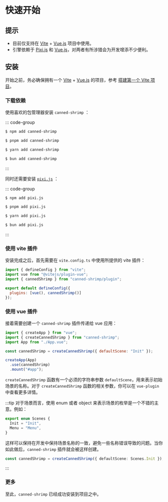 # 快速开始

## 提示

- 目前仅支持在 [Vite](https://cn.vitejs.dev/) + [Vue.js](https://cn.vuejs.org/) 项目中使用。
- 引擎依赖于 [Pixi.js](https://pixijs.com/) 和 [Vue.js](https://cn.vuejs.org/)，对两者有所涉猎会为开发增添不少便利。

## 安装

开始之前，务必确保拥有一个 [Vite](https://cn.vitejs.dev/) + [Vue.js](https://cn.vuejs.org/) 的项目，参考 [搭建第一个 Vite 项目](https://cn.vitejs.dev/guide/#scaffolding-your-first-vite-project)。

### 下载依赖

使用喜欢的包管理器安装 `canned-shrimp` ：

::: code-group

```sh [npm]
$ npm add canned-shrimp
```

```sh [pnpm]
$ pnpm add canned-shrimp
```

```sh [yarn]
$ yarn add canned-shrimp
```

```sh [bun]
$ bun add canned-shrimp
```

:::

同时还需要安装 [`pixi.js`](https://pixijs.com/) ：

::: code-group

```sh [npm]
$ npm add pixi.js
```

```sh [pnpm]
$ pnpm add pixi.js
```

```sh [yarn]
$ yarn add pixi.js
```

```sh [bun]
$ bun add pixi.js
```

:::

### 使用 vite 插件

安装完成之后，首先需要在 `vite.config.ts` 中使用所提供的 vite 插件：

```js {3,6}
import { defineConfig } from "vite";
import vue from "@vitejs/plugin-vue";
import { cannedShrimp } from "canned-shrimp/plugin";

export default defineConfig({
  plugins: [vue(), cannedShrimp()]
});
```

### 使用 vue 插件

接着需要创建一个 `canned-shrimp` 插件传递给 vue 应用：

```js {2,5,8}
import { createApp } from "vue";
import { createCannedShrimp } from "canned-shrimp";
import App from "./App.vue";

const cannedShrimp = createCannedShrimp({ defaultScene: "Init" });

createApp(App)
  .use(cannedShrimp)
  .mount("#app");
```

`createCannedShrimp` 函数有一个必须的字符串参数 `defaultScene`，用来表示初始场景的名称。对于 `createCannedShrimp` 函数的相关参数，你可以在 `vue-plugin` 中查看更多详情。

:::tip
对于场景而言，使用 enum 或者 object 来表示场景的枚举是一个不错的主意。例如：
```ts
export enum Scenes {
  Init = "Init",
  Menu = "Menu",
}
```
这样可以保持在开发中保持场景名称的一致，避免一些名称错误导致的问题。当你如此做后，`canned-shrimp` 插件就会被这样创建。

```ts
const cannedShrimp = createCannedShrimp({ defaultScene: Scenes.Init });
```
:::

### 更多

至此，`canned-shrimp` 已经成功安装到项目之中。

